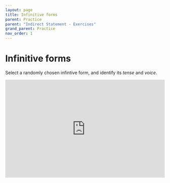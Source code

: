```yaml
---
layout: page
title: Infinitive forms
parent: Practice
parent: "Indirect Statement - Exercises"
grand_parent: Practice
nav_order: 1
---
```


# Infinitive forms

Select a randomly chosen infintive form, and identify its *tense* and *voice*.

<iframe width="100%" height="309" frameborder="0"
  src="https://observablehq.com/embed/@l3/lingua-latina-legenda-textbook-exercise-present-and-perfe?cell=viewof+q&cell=questionprompt&cell=answer1&cell=viewof+showAnswer&cell=css"></iframe>
